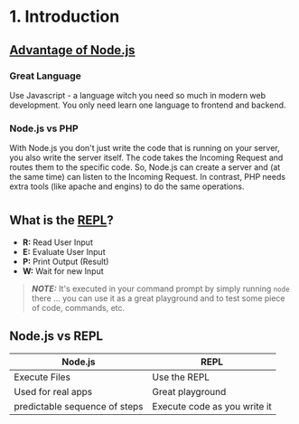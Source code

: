 # 1. Introduction

## <u>Advantage of Node.js</u>
### **Great Language**
Use Javascript - a language witch you need so much in modern web development.
You only need learn one language to frontend and backend.

### **Node.js vs PHP**
With Node.js you don't just write the code that is running on your server, you also write the server itself. The code takes the Incoming Request and routes them to the specific code.
So, Node.js can create a server and (at the same time) can listen to the Incoming Request.
In contrast, PHP needs extra tools (like apache and engins) to do the same operations.

#

## What is the <u>REPL</u>?
- **R:** Read User Input
- **E:** Evaluate User Input
- **P:** Print Output (Result)
- **W:** Wait for new Input
 
> **_NOTE:_**  It's executed in your command prompt by simply running `node` there ... you can use it as a great playground and to test some piece of code, commands, etc.

## Node.js vs REPL

| Node.js | REPL | 
| --- | ----------- |
| Execute Files | Use the REPL | 
| Used for real apps | Great playground |
| predictable sequence of steps | Execute code as you write it |

